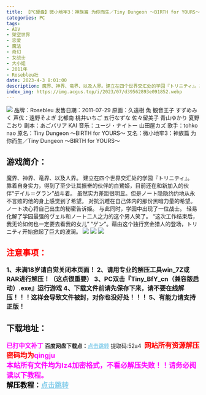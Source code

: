 ```yaml
---
title: 【PC硬盘】微小地牢3：神族篇 为你而生／Tiny Dungeon ～BIRTH for YOURS～
categories: PC
tags:
- ADV
- 架空世界
- 恋爱
- 魔法
- 奇幻
- 女战士
- 大小姐
- 2011年
- Rosebleu社
date: 2023-4-3 8:01:00
description: 魔界、神界、竜界、以及人界。建立在四个世界交汇处的学园『トリニティ』。靠着自身实力，得到了至少让其振奋的伙伴的白鷺姫，目前还在和新加入的伙伴“デイル＝グラン”战斗着。虽然实力差距很明显。但是ノート隐隐约约地从永不言败的他的身上感觉到了希望。对抗沉睡在自己体内的那份黑暗力量的希望。
index_img: https://img.acgus.top/i/2023/07/d39562893e091852.webp
---
```

![](https://img.acgus.top/i/2023/07/d39562893e091852.webp)
品牌：Rosebleu
发售日期：2011-07-29
原画：久遠樹 魚 観音王子 すずめみく
声优：遠野そよぎ 北都南 桃井いちご 五行なずな 佐々留美子 青山ゆかり 夏野こおり
剧本：あごバリア KAI
音乐：ユージ・ナイトー 山田屋カズ
歌手：tohko nao
原名：Tiny Dungeon ～BIRTH for YOURS～
又名：微小地牢3：神族篇 为你而生／Tiny Dungeon ～BIRTH for YOURS～

## 游戏简介：
魔界、神界、竜界、以及人界。
建立在四个世界交汇处的学园『トリニティ』。
靠着自身实力，得到了至少让其振奋的伙伴的白鷺姫，目前还在和新加入的伙伴“デイル＝グラン”战斗着。
虽然实力差距很明显。但是ノート隐隐约约地从永不言败的他的身上感觉到了希望。
对抗沉睡在自己体内的那份黑暗力量的希望。
ノート决心将自己出生的秘密告诉姫。
与此同时，学园中出现了一位战士。
轻易化解了学园最强的ヴェル和ノート二人之力的这个男人笑了。
“这次工作结束后，我无论如何也一定要去看我的女儿”
“ゲン”。藉由这个独行赏金猎人的登场，トリニティ开始掀起了巨大的波澜。
![](https://img.acgus.top/i/2023/07/db0f889ae7091900.webp)
![](https://img.acgus.top/i/2023/07/6cdd6735bc091857.webp)
![](https://img.acgus.top/i/2023/07/7f7a4a537c091854.webp)





## <font color=#FF0000 >注意事项：</font>
<font size=3><b>1、未满18岁请自觉关闭本页面！
2、请用专业的解压工具win_7Z或RAR进行解压！（这点很重要）
3、PC双击『Tiny_BfY_cn（兼容版启动）.exe』运行游戏
4、下载文件前请先保存下来，请不要在线解压！！！这样会导致文件被封，对你也没好处！！！
5、有能力请支持正版！</b></font>

## 下载地址：
<font color=#FF00FF size=3><b>已打中文补丁</b></font>
<b>百度网盘下载点：</b><a href="https://pan.baidu.com/s/1fbFiAfvkilyBn6meG-5fkw?pwd=52a4" style="color: #87CEEB;"><b>点击跳转</b></a> 提取码:52a4
<a style="padding: 0" href="https://post.qingju.org/AD/"><img style="max-width:100%" src="https://img.acgus.top/i/2024/07/478f689b8021d8d499ab43d21acf137a.gif" alt=""></a>
<b><font color=#FF0000 size=4>网站所有资源解压密码均为</b></font><b><font color=#FF00FF size=4>qingju</font><font color=#FF0000 ></font></b><br><b><font color=#FF00FF size=4>本站所有文件均为lz4加密格式，不看必解压失败！！请务必阅读以下教程。</b></font><br><b><font color=#000 size=4>解压教程：</b><a href="https://post.qingju.org/tutorial/000/" style="color: #87CEEB;"><b>点击跳转</b></a>
